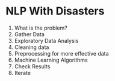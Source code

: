 # NLP With Disasters
1.  What is the problem?
1.  Gather Data
1.  Exploratory Data Analysis
1.  Cleaning data
1.  Preprocessing for more effective data
1.  Machine Learning Algorithms
1.  Check Results
1.  Iterate